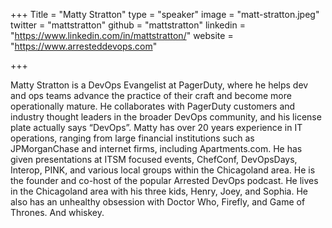 +++
Title = "Matty Stratton"
type = "speaker"
image = "matt-stratton.jpeg"
twitter = "mattstratton"
github = "mattstratton"
linkedin = "https://www.linkedin.com/in/mattstratton/"
website = "https://www.arresteddevops.com"

+++

Matty Stratton is a DevOps Evangelist at PagerDuty, where he helps dev and ops teams advance the practice of their craft and become more operationally mature. He collaborates with PagerDuty customers and industry thought leaders in the broader DevOps community, and his license plate actually says “DevOps”.
Matty has over 20 years experience in IT operations, ranging from large financial institutions such as JPMorganChase and internet firms, including Apartments.com. He has given presentations at ITSM focused events, ChefConf, DevOpsDays, Interop, PINK, and various local groups within the Chicagoland area. He is the founder and co-host of the popular Arrested DevOps podcast.
He lives in the Chicagoland area with his three kids, Henry, Joey, and Sophia. He also has an unhealthy obsession with Doctor Who, Firefly, and Game of Thrones. And whiskey.
